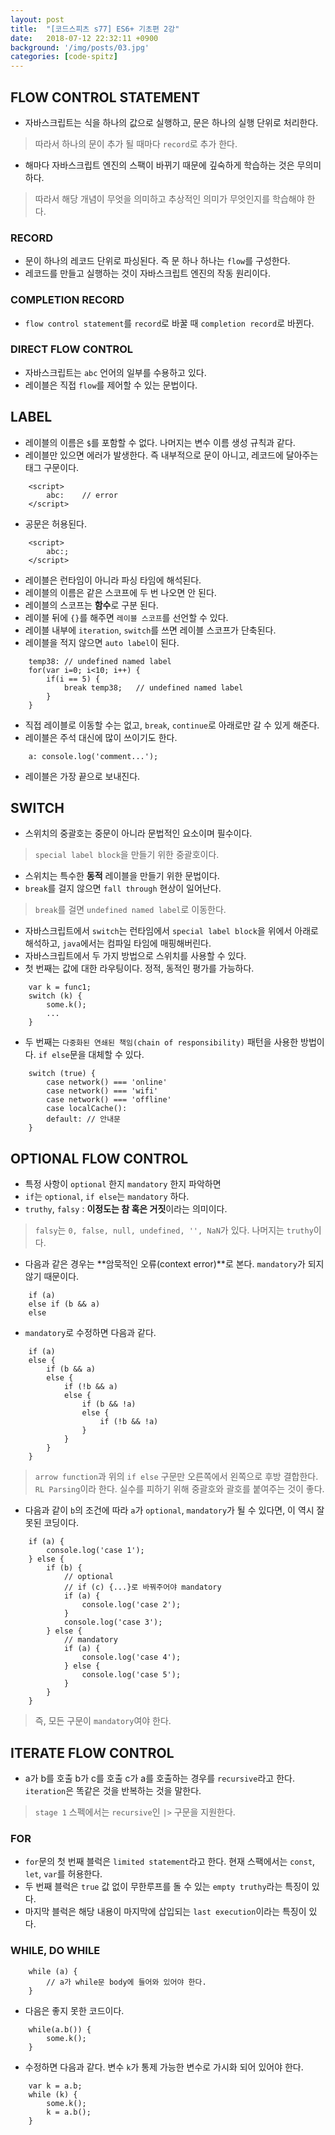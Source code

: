 ```yaml
---
layout: post
title:  "[코드스피츠 s77] ES6+ 기초편 2강"
date:   2018-07-12 22:32:11 +0900
background: '/img/posts/03.jpg'
categories: [code-spitz]
---
```

## FLOW CONTROL STATEMENT
- 자바스크립트는 식을 하나의 값으로 실행하고, 문은 하나의 실행 단위로 처리한다.
> 따라서 하나의 문이 추가 될 때마다 `record`로 추가 한다.
- 해마다 자바스크립트 엔진의 스팩이 바뀌기 때문에 깊숙하게 학습하는 것은 무의미하다.
> 따라서 해당 개념이 무엇을 의미하고 추상적인 의미가 무엇인지를 학습해야 한다.

### RECORD
- 문이 하나의 레코드 단위로 파싱된다. 즉 문 하나 하나는 `flow`를 구성한다.
- 레코드를 만들고 실행하는 것이 자바스크립트 엔진의 작동 원리이다.

### COMPLETION RECORD
- `flow control statement`를 `record`로 바꿀 때 `completion record`로 바뀐다.

### DIRECT FLOW CONTROL
- 자바스크립트는 `abc` 언어의 일부를 수용하고 있다.
- 레이블은 직접 `flow`를 제어할 수 있는 문법이다.

## LABEL
- 레이블의 이름은 `$`를 포함할 수 없다. 나머지는 변수 이름 생성 규칙과 같다.
- 레이블만 있으면 에러가 발생한다. 즉 내부적으로 문이 아니고, 레코드에 달아주는 태그 구문이다.
~~~
    <script>
        abc:    // error
    </script>
~~~

- 공문은 허용된다.
~~~
    <script>
        abc:;
    </script>
~~~

- 레이블은 런타임이 아니라 파싱 타임에 해석된다.
- 레이블의 이름은 같은 스코프에 두 번 나오면 안 된다.
- 레이블의 스코프는 **함수**로 구분 된다.
- 레이블 뒤에 `{}`를 해주면 `레이블 스코프`를 선언할 수 있다.
- 레이블 내부에 `iteration`, `switch`를 쓰면 레이블 스코프가 단축된다.
- 레이블을 적지 않으면 `auto label`이 된다.
~~~
    temp38: // undefined named label
    for(var i=0; i<10; i++) {
        if(i == 5) {
            break temp38;   // undefined named label
        }
    }
~~~

- 직접 레이블로 이동할 수는 없고, `break`, `continue`로 아래로만 갈 수 있게 해준다.
- 레이블은 주석 대신에 많이 쓰이기도 한다.
~~~
    a: console.log('comment...');
~~~
- 레이블은 가장 끝으로 보내진다.

## SWITCH
- 스위치의 중괄호는 중문이 아니라 문법적인 요소이며 필수이다.
> `special label block`을 만들기 위한 중괄호이다.
- 스위치는 특수한 **동적** 레이블을 만들기 위한 문법이다.
- `break`를 걸지 않으면 `fall through` 현상이 일어난다.
> `break`를 걸면 `undefined named label`로 이동한다.
- 자바스크립트에서 `switch`는 런타임에서 `special label block`을 위에서 아래로 해석하고, `java`에서는 컴파일 타임에 매핑해버린다.
- 자바스크립트에서 두 가지 방법으로 스위치를 사용할 수 있다.
- 첫 번째는 값에 대한 라우팅이다. 정적, 동적인 평가를 가능하다.
~~~
    var k = func1;
    switch (k) {
        some.k();
        ...
    }
~~~

- 두 번째는 `다중화된 연쇄된 책임(chain of responsibility)` 패턴을 사용한 방법이다. `if else`문을 대체할 수 있다.
~~~ 
    switch (true) {
        case network() === 'online'
        case network() === 'wifi'
        case network() === 'offline'
        case localCache():
        default: // 안내문
    }
~~~

## OPTIONAL FLOW CONTROL
- 특정 사항이 `optional` 한지 `mandatory` 한지 파악하면 
- `if`는 `optional`, `if else`는 `mandatory` 하다.
- `truthy`, `falsy` : **이정도는 참 혹은 거짓**이라는 의미이다.
> `falsy`는 `0, false, null, undefined, '', NaN`가 있다. 나머지는 `truthy`이다.

- 다음과 같은 경우는 **암묵적인 오류(context error)**로 본다. `mandatory`가 되지 않기 때문이다.
~~~
    if (a)
    else if (b && a)
    else
~~~

- `mandatory`로 수정하면 다음과 같다.
~~~
    if (a)
    else {
        if (b && a)
        else {
            if (!b && a)
            else {
                if (b && !a)
                else {
                    if (!b && !a)
                }
            }
        }
    }
~~~
> `arrow function`과 위의 `if else` 구문만 오른쪽에서 왼쪽으로 후방 결합한다. `RL Parsing`이라 한다.
실수를 피하기 위해 중괄호와 괄호를 붙여주는 것이 좋다.

- 다음과 같이 `b`의 조건에 따라 `a`가 `optional`, `mandatory`가 될 수 있다면, 이 역시 잘못된 코딩이다.
~~~
    if (a) {
        console.log('case 1');
    } else {
        if (b) {
            // optional
            // if (c) {...}로 바꿔주어야 mandatory
            if (a) {
                console.log('case 2');
            }
            console.log('case 3');
        } else {
            // mandatory
            if (a) {
                console.log('case 4');
            } else {
                console.log('case 5');
            }
        }
    }
~~~
> 즉, 모든 구문이 `mandatory`여야 한다.

## ITERATE FLOW CONTROL
- a가 b를 호출 b가 c를 호출 c가 a를 호출하는 경우를 `recursive`라고 한다.
`iteration`은 똑같은 것을 반복하는 것을 말한다.
> `stage 1` 스펙에서는 `recursive`인  `|>` 구문을 지원한다.

### FOR
- `for`문의 첫 번째 블럭은 `limited statement`라고 한다. 현재 스팩에서는 `const`, `let`, `var`를 허용한다.
- 두 번째 블럭은 `true` 값 없이 무한루프를 돌 수 있는 `empty truthy`라는 특징이 있다.
- 마지막 블럭은 해당 내용이 마지막에 삽입되는 `last execution`이라는 특징이 있다.

### WHILE, DO WHILE
~~~
    while (a) {
        // a가 while문 body에 들어와 있어야 한다.
    }
~~~

- 다음은 좋지 못한 코드이다.
~~~
    while(a.b()) {
        some.k();
    }
~~~

- 수정하면 다음과 같다. 변수 `k`가 통제 가능한 변수로 가시화 되어 있어야 한다.
~~~
    var k = a.b;
    while (k) {
        some.k();
        k = a.b();
    }
~~~